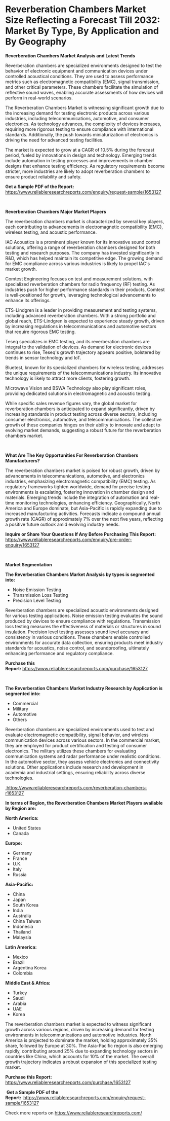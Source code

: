 <p><h1>Reverberation Chambers Market Size Reflecting a Forecast Till 2032: Market By Type, By Application and By Geography</h1></p><p><strong>Reverberation Chambers Market Analysis and Latest Trends</strong></p>
<p><p>Reverberation chambers are specialized environments designed to test the behavior of electronic equipment and communication devices under controlled acoustical conditions. They are used to assess performance metrics such as electromagnetic compatibility (EMC), signal transmission, and other critical parameters. These chambers facilitate the simulation of reflective sound waves, enabling accurate assessments of how devices will perform in real-world scenarios.</p><p>The Reverberation Chambers Market is witnessing significant growth due to the increasing demand for testing electronic products across various industries, including telecommunications, automotive, and consumer electronics. As technology advances, the complexity of devices increases, requiring more rigorous testing to ensure compliance with international standards. Additionally, the push towards miniaturization of electronics is driving the need for advanced testing facilities. </p><p>The market is expected to grow at a CAGR of 10.5% during the forecast period, fueled by innovations in design and technology. Emerging trends include automation in testing processes and improvements in chamber designs that enhance testing efficiency. As regulatory requirements become stricter, more industries are likely to adopt reverberation chambers to ensure product reliability and safety.</p></p>
<p><strong>Get a Sample PDF of the Report:&nbsp;</strong> <a href="https://www.reliableresearchreports.com/enquiry/request-sample/1653127?utm_campaign=3265&utm_medium=2&utm_source=Github&utm_content=ia&utm_term=05032025&utm_id=reverberation-chambers">https://www.reliableresearchreports.com/enquiry/request-sample/1653127</a></p>
<p>&nbsp;</p>
<p><strong>Reverberation Chambers Major Market Players</strong></p>
<p><p>The reverberation chambers market is characterized by several key players, each contributing to advancements in electromagnetic compatibility (EMC), wireless testing, and acoustic performance.</p><p>IAC Acoustics is a prominent player known for its innovative sound control solutions, offering a range of reverberation chambers designed for both testing and research purposes. The company has invested significantly in R&D, which has helped maintain its competitive edge. The growing demand for EMC compliance across various industries is likely to propel IAC's market growth.</p><p>Comtest Engineering focuses on test and measurement solutions, with specialized reverberation chambers for radio frequency (RF) testing. As industries push for higher performance standards in their products, Comtest is well-positioned for growth, leveraging technological advancements to enhance its offerings.</p><p>ETS-Lindgren is a leader in providing measurement and testing systems, including advanced reverberation chambers. With a strong portfolio and global reach, ETS-Lindgren is expected to experience steady growth, driven by increasing regulations in telecommunications and automotive sectors that require rigorous EMC testing.</p><p>Teseq specializes in EMC testing, and its reverberation chambers are integral to the validation of devices. As demand for electronic devices continues to rise, Teseq's growth trajectory appears positive, bolstered by trends in sensor technology and IoT.</p><p>Bluetest, known for its specialized chambers for wireless testing, addresses the unique requirements of the telecommunications industry. Its innovative technology is likely to attract more clients, fostering growth.</p><p>Microwave Vision and BSWA Technology also play significant roles, providing dedicated solutions in electromagnetic and acoustic testing. </p><p>While specific sales revenue figures vary, the global market for reverberation chambers is anticipated to expand significantly, driven by increasing standards in product testing across diverse sectors, including consumer electronics, automotive, and telecommunications. The collective growth of these companies hinges on their ability to innovate and adapt to evolving market demands, suggesting a robust future for the reverberation chambers market.</p></p>
<p>&nbsp;</p>
<p><strong>What Are The Key Opportunities For Reverberation Chambers Manufacturers?</strong></p>
<p><p>The reverberation chambers market is poised for robust growth, driven by advancements in telecommunications, automotive, and electronics industries, emphasizing electromagnetic compatibility (EMC) testing. As regulatory frameworks tighten worldwide, demand for precise testing environments is escalating, fostering innovation in chamber design and materials. Emerging trends include the integration of automation and real-time monitoring technologies, enhancing efficiency. Geographically, North America and Europe dominate, but Asia-Pacific is rapidly expanding due to increased manufacturing activities. Forecasts indicate a compound annual growth rate (CAGR) of approximately 7% over the next five years, reflecting a positive future outlook amid evolving industry needs.</p></p>
<p><strong>Inquire or Share Your Questions If Any Before Purchasing This Report:</strong> <a href="https://www.reliableresearchreports.com/enquiry/pre-order-enquiry/1653127?utm_campaign=3265&utm_medium=2&utm_source=Github&utm_content=ia&utm_term=05032025&utm_id=reverberation-chambers">https://www.reliableresearchreports.com/enquiry/pre-order-enquiry/1653127</a></p>
<p>&nbsp;</p>
<p><strong>Market Segmentation</strong></p>
<p><strong>The Reverberation Chambers Market Analysis by types is segmented into:</strong></p>
<p><ul><li>Noise Emission Testing</li><li>Transmission Loss Testing</li><li>Precision Level Testing</li></ul></p>
<p><p>Reverberation chambers are specialized acoustic environments designed for various testing applications. Noise emission testing evaluates the sound produced by devices to ensure compliance with regulations. Transmission loss testing measures the effectiveness of materials or structures in sound insulation. Precision level testing assesses sound level accuracy and consistency in various conditions. These chambers enable controlled environments for accurate data collection, ensuring products meet industry standards for acoustics, noise control, and soundproofing, ultimately enhancing performance and regulatory compliance.</p></p>
<p><strong>Purchase this Report:&nbsp;</strong><a href="https://www.reliableresearchreports.com/purchase/1653127?utm_campaign=3265&utm_medium=2&utm_source=Github&utm_content=ia&utm_term=05032025&utm_id=reverberation-chambers">https://www.reliableresearchreports.com/purchase/1653127</a></p>
<p>&nbsp;</p>
<p><strong>The Reverberation Chambers Market Industry Research by Application is segmented into:</strong></p>
<p><ul><li>Commercial</li><li>Military</li><li>Automotive</li><li>Others</li></ul></p>
<p><p>Reverberation chambers are specialized environments used to test and evaluate electromagnetic compatibility, signal behavior, and wireless communication devices across various sectors. In the commercial market, they are employed for product certification and testing of consumer electronics. The military utilizes these chambers for evaluating communication systems and radar performance under realistic conditions. In the automotive sector, they assess vehicle electronics and connectivity solutions. Other applications include research and development in academia and industrial settings, ensuring reliability across diverse technologies.</p></p>
<p><a href="https://www.reliableresearchreports.com/reverberation-chambers-r1653127?utm_campaign=3265&utm_medium=2&utm_source=Github&utm_content=ia&utm_term=05032025&utm_id=reverberation-chambers">&nbsp;https://www.reliableresearchreports.com/reverberation-chambers-r1653127</a></p>
<p><strong>In terms of Region, the Reverberation Chambers Market Players available by Region are:</strong></p>
<p>
    <p> <strong> North America: </strong>
        <ul>
            <li>United States</li>
            <li>Canada</li>
        </ul>
        </p> 
    <p> <strong> Europe: </strong>
        <ul>
            <li>Germany</li>
            <li>France</li>
            <li>U.K.</li>
            <li>Italy</li>
            <li>Russia</li>
        </ul>
        </p> 
    <p> <strong> Asia-Pacific: </strong>
        <ul>
            <li>China</li>
            <li>Japan</li>
            <li>South Korea</li>
            <li>India</li>
            <li>Australia</li>
            <li>China Taiwan</li>
            <li>Indonesia</li>
            <li>Thailand</li>
            <li>Malaysia</li>
        </ul>
        </p> 
    <p> <strong> Latin America: </strong>
        <ul>
            <li>Mexico</li>
            <li>Brazil</li>
            <li>Argentina Korea</li>
            <li>Colombia</li>
        </ul>
        </p> 
    <p> <strong> Middle East & Africa: </strong>
        <ul>
            <li>Turkey</li>
            <li>Saudi</li>
            <li>Arabia</li>
            <li>UAE</li>
            <li>Korea</li>
        </ul>
    </p>
    </p>
<p><p>The reverberation chambers market is expected to witness significant growth across various regions, driven by increasing demand for testing environments in telecommunications and automotive industries. North America is projected to dominate the market, holding approximately 35% share, followed by Europe at 30%. The Asia-Pacific region is also emerging rapidly, contributing around 25% due to expanding technology sectors in countries like China, which accounts for 10% of the market. The overall growth trajectory indicates a robust expansion of this specialized testing market.</p></p>
<p><strong>Purchase this Report: </strong><a href="https://www.reliableresearchreports.com/purchase/1653127?utm_campaign=3265&utm_medium=2&utm_source=Github&utm_content=ia&utm_term=05032025&utm_id=reverberation-chambers">https://www.reliableresearchreports.com/purchase/1653127</a></p>
<p>&nbsp;<strong>Get a Sample PDF of the Report:&nbsp;&nbsp;</strong><a href="https://www.reliableresearchreports.com/enquiry/request-sample/1653127?utm_campaign=3265&utm_medium=2&utm_source=Github&utm_content=ia&utm_term=05032025&utm_id=reverberation-chambers">https://www.reliableresearchreports.com/enquiry/request-sample/1653127</a></p>
<p><strong></strong></p>
<p>Check more reports on <a href="https://www.reliableresearchreports.com/?utm_campaign=3265&utm_medium=2&utm_source=Github&utm_content=ia&utm_term=05032025&utm_id=reverberation-chambers">https://www.reliableresearchreports.com/</a></p>